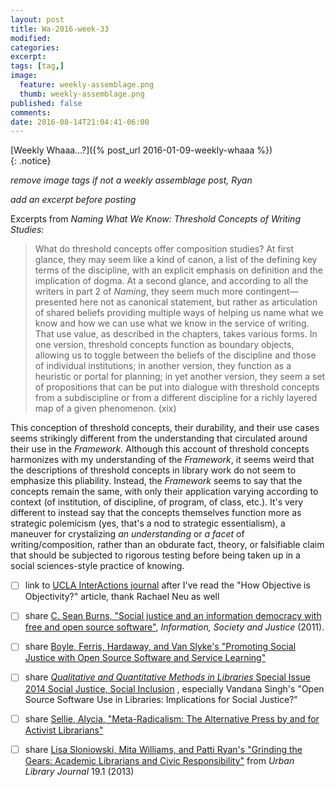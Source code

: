 ```yaml
---
layout: post
title: Wa-2016-week-33
modified:
categories: 
excerpt:
tags: [tag,]
image:
  feature: weekly-assemblage.png
  thumb: weekly-assemblage.png
published: false
comments:
date: 2016-08-14T21:04:41-06:00
---
```

  
[Weekly Whaaa…?]({% post_url 2016-01-09-weekly-whaaa %})  
{: .notice}  

_remove image tags if not a weekly assemblage post, Ryan_

_add an excerpt before posting_

Excerpts from _Naming What We Know: Threshold Concepts of Writing Studies_:  

> What do threshold concepts offer composition studies? At first glance, they may seem like a kind of canon, a list of the defining key terms of the discipline, with an explicit emphasis on definition and the implication of dogma. At a second glance, and according to all the writers in part 2 of _Naming_, they seem much more contingent—presented here not as canonical statement, but rather as articulation of shared beliefs providing multiple ways of helping us name what we know and how we can use what we know in the service of writing. That use value, as described in the chapters, takes various forms. In one version, threshold concepts function as boundary objects, allowing us to toggle between the beliefs of the discipline and those of individual institutions; in another version, they function as a heuristic or portal for planning; in yet another version, they seem a set of propositions that can be put into dialogue with threshold concepts from a subdiscipline or from a different discipline for a richly layered map of a given phenomenon. (xix)  

This conception of threshold concepts, their durability, and their use cases seems strikingly different from the understanding that circulated around their use in the _Framework._ Although this account of threshold concepts harmonizes with my understanding of the _Framework_, it seems weird that the descriptions of threshold concepts in library work do not seem to emphasize this pliability. Instead, the _Framework_ seems to say that the concepts remain the same, with only their application varying according to context (of institution, of discipline, of program, of class, etc.). It's very different to instead say that the concepts themselves function more as strategic polemicism (yes, that's a nod to strategic essentialism), a maneuver for crystalizing _an understanding_ or _a facet_ of writing/composition, rather than an obdurate fact, theory, or falsifiable claim that should be subjected to rigorous testing before being taken up in a social sciences-style practice of knowing.       


- [ ] link to [UCLA InterActions journal](http://escholarship.org/uc/search?entity=gseis_interactions;volume=1;issue=2) after I've read the "How Objective is Objectivity?" article, thank Rachael Neu as well      


- [ ] share [C. Sean Burns, "Social justice and an information democracy with free and open source software"](https://works.bepress.com/cseanburns/8/), _Information, Society and Justice_ (2011). <i class="ai ai-open-access" aria-hidden="true"></i>  
- [ ] share [Boyle, Ferris, Hardaway, and Van Slyke's "Promoting Social Justice with Open Source Software and Service Learning"](http://aisel.aisnet.org/siged2008/12/) <i class="ai ai-open-access" aria-hidden="true"></i>  
- [ ] share [_Qualitative and Quantitative Methods in Libraries_ Special Issue 2014 Social Justice, Social Inclusion](http://www.qqml.net/Special_Issue_2014_Social_Justice_Social_Inclusion.html) <i class="ai ai-open-access" aria-hidden="true"></i>, especially Vandana Singh's "Open Source Software Use in Libraries: Implications for Social Justice?"  

- [ ] share [Sellie, Alycia, "Meta-Radicalism: The Alternative Press by and for Activist Librarians"](http://academicworks.cuny.edu/gc_pubs/14/) <i class="ai ai-open-access" aria-hidden="true"></i>  


- [ ] share [Lisa Sloniowski, Mita Williams, and Patti Ryan's "Grinding the Gears: Academic Librarians and Civic Responsibility"](http://academicworks.cuny.edu/ulj/vol19/iss1/14/) from _Urban Library Journal_ 19.1 (2013) <i class="ai ai-open-access" aria-hidden="true"></i>   